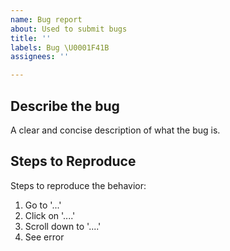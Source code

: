 ```yaml
---
name: Bug report
about: Used to submit bugs
title: ''
labels: Bug \U0001F41B
assignees: ''

---
```


## Describe the bug
A clear and concise description of what the bug is.

## Steps to Reproduce
Steps to reproduce the behavior:
1. Go to '...'
2. Click on '....'
3. Scroll down to '....'
4. See error
